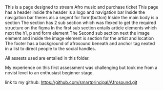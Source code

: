 This is a page designed to stream Afro music and purchase ticket
This page has a header
inside the header is a logo and navigation bar
Inside the navigation bar theres als a segent for form(button)
Inside the main body is a section
The section has 2 sub section which was flexed to get the required structure on the figma
In the first sub section entails article elements which next the h1, p and form element
The Second sub section next the image element and inside the image element is section for the artist and location
The footer has a background of afrosound beneath and anchor tag nexted in a list to direct people to the social handles.

All assests used are entailed in this folder.

My experience on this first assessment was challenging but took me from a novist level to an enthusiast beginner stage.

link to my github: https://github.com/smartprincipal/Afrosound.git